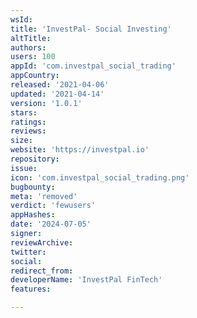 ```yaml
---
wsId: 
title: 'InvestPal- Social Investing'
altTitle: 
authors: 
users: 100
appId: 'com.investpal_social_trading'
appCountry: 
released: '2021-04-06'
updated: '2021-04-14'
version: '1.0.1'
stars: 
ratings: 
reviews: 
size: 
website: 'https://investpal.io'
repository: 
issue: 
icon: 'com.investpal_social_trading.png'
bugbounty: 
meta: 'removed'
verdict: 'fewusers'
appHashes: 
date: '2024-07-05'
signer: 
reviewArchive: 
twitter: 
social: 
redirect_from: 
developerName: 'InvestPal FinTech'
features: 

---
```


